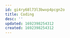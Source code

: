 ```yaml
---
id: gi4ry68l73l3bwvp4pcgn2o
title: Coding
desc: ''
updated: 1692398254312
created: 1692398254312
---
```

